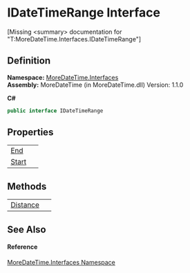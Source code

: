 # IDateTimeRange Interface


\[Missing &lt;summary&gt; documentation for "T:MoreDateTime.Interfaces.IDateTimeRange"\]



## Definition
**Namespace:** <a href="ef345705-d0d8-5472-d7be-04b87d131a0e">MoreDateTime.Interfaces</a>  
**Assembly:** MoreDateTime (in MoreDateTime.dll) Version: 1.1.0

**C#**
``` C#
public interface IDateTimeRange
```



## Properties
<table>
<tr>
<td><a href="cd3be1be-48d8-e9c8-81dc-485d6f14c8f6">End</a></td>
<td> </td></tr>
<tr>
<td><a href="c313abef-2c2f-9312-596a-4a251ba8f422">Start</a></td>
<td> </td></tr>
</table>

## Methods
<table>
<tr>
<td><a href="11a893c0-e219-0dac-b922-59a32957526c">Distance</a></td>
<td> </td></tr>
</table>

## See Also


#### Reference
<a href="ef345705-d0d8-5472-d7be-04b87d131a0e">MoreDateTime.Interfaces Namespace</a>  

